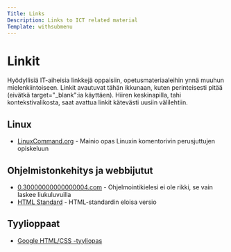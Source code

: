 ```yaml
---
Title: Links
Description: Links to ICT related material
Template: withsubmenu
---
```


# Linkit

Hyödyllisiä IT-aiheisia linkkejä oppaisiin, opetusmateriaaleihin ynnä muuhun mielenkiintoiseen.
Linkit avautuvat tähän ikkunaan, kuten perinteisesti pitää (eivätkä target="_blank":ia käyttäen).
Hiiren keskinapilla, tahi kontekstivalikosta, saat avattua linkit kätevästi uusiin välilehtiin.


## Linux
- [LinuxCommand.org](http://linuxcommand.org/) \- Mainio opas Linuxin komentorivin perusjuttujen opiskeluun

## Ohjelmistonkehitys ja webbijutut
- [0.30000000000000004.com](https://0.30000000000000004.com/) \- Ohjelmointikielesi ei ole rikki, se vain laskee liukuluvuilla
- [HTML Standard](https://html.spec.whatwg.org/multipage/) \- HTML-standardin eloisa versio


## Tyylioppaat
- [Google HTML/CSS -tyyliopas](https://google.github.io/styleguide/htmlcssguide.html)
